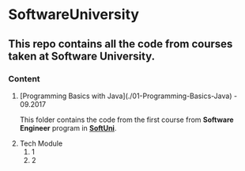 # SoftwareUniversity

## This repo contains all the code from courses taken at Software University.

### Content
<ol>
<li> [Programming Basics with Java](./01-Programming-Basics-Java) - 09.2017

This folder contains the code from the first course from **Software Engineer** program in **[SoftUni](http://softuni.bg "Software University")**.

<li>Tech Module
<ol>
<li>1
<li>2
</ol>
</ol>